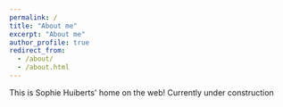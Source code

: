 ```yaml
---
permalink: /
title: "About me"
excerpt: "About me"
author_profile: true
redirect_from: 
  - /about/
  - /about.html
---
```


This is Sophie Huiberts' home on the web!
Currently under construction
